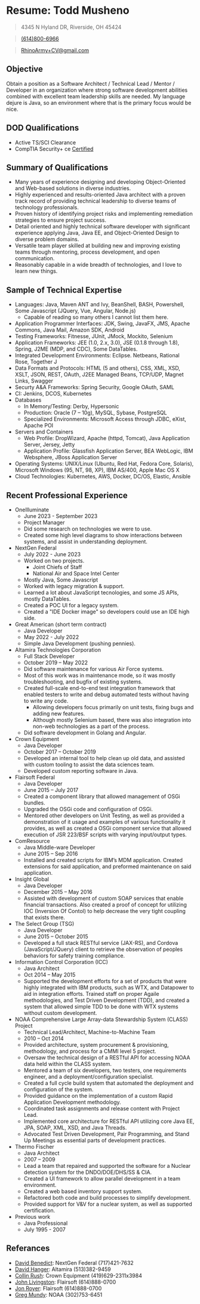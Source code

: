 # Resume: Todd Musheno

> 4345 N Hyland DR,
> Riverside, OH 45424

> [(614)800-6966](tel:6148006966)

> [RhinoArmy+CV@gmail.com](mailto:RhinoArmy+CV@gmail.com)

## Objective
Obtain a position as a Software Architect / Technical Lead / Mentor / Developer in an organization where strong software development abilities combined with excellent team leadership skills are needed.
My language dejure is Java, so an environment where that is the primary focus would be nice.

## DOD Qualifications
* Active TS/SCI Clearance
* CompTIA Security+ ce [Certified](https://www.credly.com/badges/438b2a2b-e027-4b5f-8d29-d12f3b71ccde/public_url)

## Summary of Qualifications
* Many years of experience designing and developing Object-Oriented and Web-based solutions in diverse industries.
* Highly experienced and results-oriented Java architect with a proven track record of providing technical leadership to diverse teams of technology professionals.
* Proven history of identifying project risks and implementing remediation strategies to ensure project success.
* Detail oriented and highly technical software developer with significant experience applying Java, Java EE, and Object-Oriented Design to diverse problem domains.
* Versatile team player skilled at building new and improving existing teams through mentoring, process development, and open communication.
* Reasonably capable in a wide breadth of technologies, and I love to learn new things.

## Sample of Technical Expertise
* Languages: Java, Maven ANT and Ivy, BeanShell, BASH, Powershell, Some Javascript (JQuery, Vue, Angular, Node.js)
  * Capable of reading so many others I cannot list them here.
* Application Programmer Interfaces: JDK, Swing, JavaFX, JMS, Apache Commons, Java Mail, Amazon SDK, Android
* Testing Frameworks: Fitnesse, JUnit, JMock, Mockito, Selenium
* Application Frameworks: JEE (1.0, 2.x, 3.0), JSE (0.1.8 through 1.8), Spring, J2ME (MDP, and CDC), Some DataTables.
* Integrated Development Environments: Eclipse. Netbeans, Rational Rose, Together J
* Data Formats and Protocols: HTML (5 and others), CSS, XML, XSD, XSLT, JSON, REST, OAuth, J2EE Managed Beans, TCP/UDP, Magnet Links, Swagger
* Securty A&A Frameworks: Spring Security, Google OAuth, SAML
* CI: Jenkins, DCOS, Kubernetes
* Databases
  * In Memory/Testing: Derby, Hypersonic
  * Production: Oracle (7 – 10g), MySQL, Sybase, PostgreSQL
  * Specialized Environments: Microsoft Access through JDBC, eXist, Apache POI
* Servers and Containers
  * Web Profile: DropWizard, Apache (httpd, Tomcat), Java Application Server, Jersey, Jetty
  * Application Profile: Glassfish Application Server, BEA WebLogic, IBM Websphere, JBoss Application Server
* Operating Systems: UNIX/Linux (Ubuntu, Red Hat, Fedora Core, Solaris), Microsoft Windows (95, NT, 98, XP), IBM AS/400, Apple Mac OS X
* Cloud Technologies: Kubernetes, AWS, Docker, DC/OS, Elastic, Ansible

## Recent Professional Experience
* OneIlluminate
  * June 2023 - September 2023
  * Project Manager
  * Did some research on technologies we were to use.
  * Created some high level diagrams to show interactions between systems, and assist in understanding deployment.
* NextGen Federal
  * July 2022 - June 2023
  * Worked on two projects.
    * Joint Chiefs of Staff
    * National Air and Space Intel Center
  * Mostly Java, Some Javascript
  * Worked with legacy migration & support.
  * Learned a lot about JavaScript tecnologies, and some JS APIs, mostly DataTables.
  * Created a POC UI for a legacy system.
  * Created a "IDE Docker image" so developers could use an IDE high side.
* Great American (short term contract)
  * Java Developer
  * May 2022 - July 2022
  * Simple Java Development (pushing pennies).
* Altamira Technologies Corporation
  * Full Stack Developer
  * October 2019 – May 2022
  * Did software maintenance for various Air Force systems.
  * Most of this work was in maintenance mode, so it was mostly troubleshooting, and bugfix of existing systems.
  * Created full-scale end-to-end test integration framework that enabled testers to write and debug automated tests without having to write any code.
    * Allowing developers focus primarily on unit tests, fixing bugs and adding new features.
    * Although mostly Selenium based, there was also integration into non-web technologies as a part of the process.
  * Did software development in Golang and Angular.
* Crown Equipment
  * Java Developer
  * October 2017 – October 2019
  * Developed an internal tool to help clean up old data, and assisted with custom tooling to assist the data sciences team.
  * Developed custom reporting software in Java.
* Flairsoft Federal
  * Java Developer
  * June 2015 – July 2017
  * Created a component library that allowed management of OSGi bundles.
  * Upgraded the OSGi code and configuration of OSGi.
  * Mentored other developers on Unit Testing, as well as provided a demonstration of it usage and examples of various functionality it provides, as well as created a OSGi component service that allowed execution of JSR 223/BSF scripts with varying input/output types.
* ComResource
  * Java Middle-ware Developer
  * June 2015 – Sep 2016
  * Installed and created scripts for IBM’s MDM application. Created extensions for said application, and preformed maintenance on said application.
* Insight Global
  * Java Developer
  * December 2015 – May 2016
  * Assisted with development of custom SOAP services that enable financial transactions. Also created a proof of concept for utilizing IOC (Inversion Of Contol) to help decrease the very tight coupling that exists there.
* The Select Group (TSG)
  * Java Developer
  * June 2015 – October 2015
  * Developed a full stack RESTful service (JAX-RS), and Cordova (JavaScript/JQuery) client to retrieve the observation of peoples behaviors for safety training compliance.
* Information Control Corporation (ICC)
  * Java Architect
  * Oct 2014 – May 2015
  * Supported the development efforts for a set of products that were highly integrated with IBM products, such as WTX, and Datapower to aid in integration efforts. Trained staff on proper Agaile methodologies, and Test Driven Development (TDD), and created a system that allowed simple TDD to be done with WTX systems without custom development.
* NOAA Comprehensive Large Array-data Stewardship System (CLASS) Project
  * Technical Lead/Architect, Machine-to-Machine Team
  * 2010 – Oct 2014
  * Provided architecture, system procurement & provisioning, methodology, and process for a CMMI level 5 project.
  * Oversaw the technical design of a RESTful API for accessing NOAA data held within the CLASS system.
  * Mentored a team of six developers, two testers, one requirements engineer, and a deployment/configuration specialist.
  * Created a full cycle build system that automated the deployment and configuration of the system.
  * Provided guidance on the implementation of a custom Rapid Application Development methodology.
  * Coordinated task assignments and release content with Project Lead.
  * Implemented core architecture for RESTful API utilizing core Java EE, JPA, SOAP, XML, XSD, and Java Threads.
  * Advocated Test Driven Development, Pair Programming, and Stand Up Meetings as essential parts of development practices.
* Thermo Fischer
  * Java Architect
  * 2007 – 2009
  * Lead a team that repaired and supported the software for a Nuclear detection system for the DNDO/DOE/DHS/SS & CIA.
  * Created a UI framework to allow parallel development in a team environment.
  * Created a web based inventory support system.
  * Refactored both code and build processes to simplify development.
  * Provided support for V&V for a nuclear system, as well as supported certification.
* Previous work
  * Java Professional
  * July 1995 - 2007

## Referances
* [David Benedict](mailto:dbenedict@nextgenfed.com): NextGen Federal (717)421-7632
* [David Hanger](mailto:hangerdr@gmail.com): Altamira (513)382-9459
* [Collin Rush](mailto:collin.rush@crown.com): Crown Equipment (419)629-2311x3984
* [John Livingston](mailto:livingjw@earthlink.net): Flairsoft (614)888-0700 
* [Jon Royer](mailto:jonathan.royer@flairsoft.net): Flairsoft (614)888-0700
* [Greg Mundy](mailto:gregmundy@gmail.com): NOAA (302)753-6451
